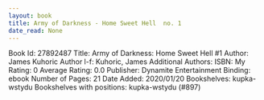 ```yaml
---
layout: book
title: Army of Darkness - Home Sweet Hell  no. 1
date_read: None
---
```


Book Id: 27892487
Title: Army of Darkness: Home Sweet Hell #1
Author: James Kuhoric
Author l-f: Kuhoric, James
Additional Authors: 
ISBN: 
My Rating: 0
Average Rating: 0.0
Publisher: Dynamite Entertainment
Binding: ebook
Number of Pages: 21
Date Added: 2020/01/20
Bookshelves: kupka-wstydu
Bookshelves with positions: kupka-wstydu (#897)

